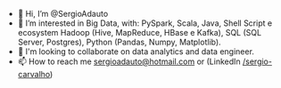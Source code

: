 - 👋 Hi, I’m @SergioAdauto
- 👀 I’m interested in Big Data, with: PySpark, Scala, Java, Shell Script e ecosystem Hadoop (Hive, MapReduce, 
HBase e Kafka), SQL (SQL Server, Postgres), Python (Pandas, Numpy, Matplotlib).
- 💞️ I'm looking to collaborate on data analytics and data engineer.
- 📫 How to reach me sergioadauto@hotmail.com or (LinkedIn <a
                href="https://www.linkedin.com/in/sergio-adauto-carvalho/" rel="external" target="_blank"
                title="LinkdeIn">/sergio-carvalho</a>)

<!---
SergioAdauto/SergioAdauto is a ✨ special ✨ repository because its `README.md` (this file) appears on your GitHub profile.
You can click the Preview link to take a look at your changes.
--->
